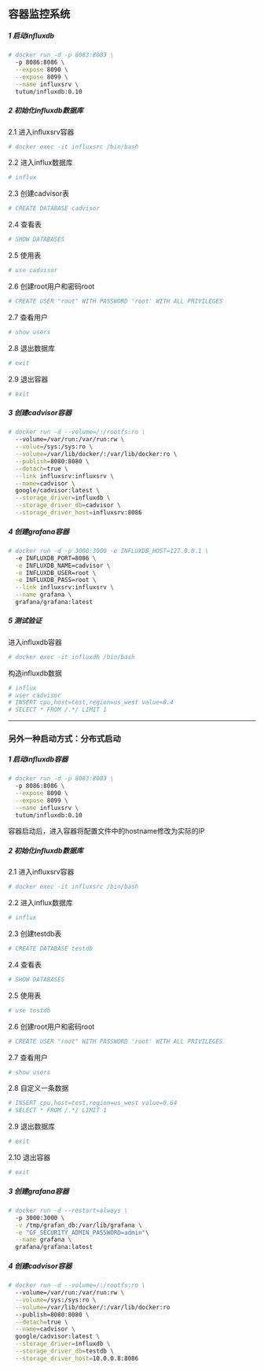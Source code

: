 ## 容器监控系统

##### 1 启动influxdb

```bash
# docker run -d -p 8083:8083 \
  -p 8086:8086 \
  --expose 8090 \
  --expose 8099 \
  --name influxsrv \
  tutum/influxdb:0.10
```

##### 2 初始化influxdb数据库

2.1 进入influxsrv容器

```bash
# docker exec -it influxsrc /bin/bash

```

2.2 进入influx数据库

```bash
# influx
```

2.3 创建cadvisor表

```bash
# CREATE DATABASE cadvisor
```

2.4 查看表

```bash
# SHOW DATABASES
```

2.5 使用表

```bash
# use cadvisor
```

2.6 创建root用户和密码root

```bash
# CREATE USER "root" WITH PASSWORD 'root' WITH ALL PRIVILEGES
```

2.7 查看用户

```bash
# show users
```

2.8 退出数据库

```bash
# exit
```

2.9 退出容器

```bash
# exit
```

##### 3 创建cadvisor容器

```bash
# docker run -d --volume=/:/rootfs:ro \
  --volume=/var/run:/var/run:rw \
  --volue=/sys:/sys:ro \
  --volume=/var/lib/docker/:/var/lib/docker:ro \
  --publish=8080:8080 \
  --detach=true \
  --link influxsrv:influxsrv \
  --name=cadvisor \
  google/cadvisor:latest \
  --storage_driver=influxdb \
  --storage_driver_db=cadvisor \
  --storage_driver_host=influxsrv:8086
```

##### 4 创建grafana容器

```bash
# docker run -d -p 3000:3000 -e INFLUXDB_HOST=127.0.0.1 \
  -e INFLUXDB_PORT=8086 \
  -e INFLUXDB_NAME=cadvisor \
  -e INFLUXDB_USER=root \
  -e INFLUXDB_PASS=root \
  --link influxsrv:influxsrv \
  --name grafana \
  grafana/grafana:latest 
```

##### 5 测试验证

进入influxdb容器

```bash
# docker exec -it influxdb /bin/bash
```

构造influxdb数据

```bash
# influx
# user cadvisor
# INSERT cpu,host=test,region=us_west value=0.4
# SELECT * FROM /.*/ LIMIT 1
```


---

### 另外一种启动方式：分布式启动

##### 1 启动influxdb容器

```bash
# docker run -d -p 8083:8083 \
  -p 8086:8086 \
  --expose 8090 \
  --expose 8099 \
  --name influxsrv \
  tutum/influxdb:0.10
```
容器启动后，进入容器将配置文件中的hostname修改为实际的IP


##### 2 初始化influxdb数据库

2.1 进入influxsrv容器

```bash
# docker exec -it influxsrc /bin/bash

```

2.2 进入influx数据库

```bash
# influx
```

2.3 创建testdb表

```bash
# CREATE DATABASE testdb
```

2.4 查看表

```bash
# SHOW DATABASES
```

2.5 使用表

```bash
# use testdb
```

2.6 创建root用户和密码root

```bash
# CREATE USER "root" WITH PASSWORD 'root' WITH ALL PRIVILEGES
```

2.7 查看用户

```bash
# show users
```
2.8 自定义一条数据

```bash
# INSERT cpu,host=test,region=us_west value=0.64
# SELECT * FROM /.*/ LIMIT 1
```

2.9 退出数据库

```bash
# exit
```

2.10 退出容器

```bash
# exit
```

##### 3 创建grafana容器

```bash
# docker run -d --restart=always \
  -p 3000:3000 \
  -v /tmp/grafan_db:/var/lib/grafana \
  -e "GF_SECURITY_ADMIN_PASSWORD=admin"\
  --name grafana \
  grafana/grafana:latest 
```

##### 4 创建cadvisor容器

```bash
# docker run -d --volume=/:/rootfs:ro \
  --volume=/var/run:/var/run:rw \
  --volume=/sys:/sys:ro \
  --volume=/var/lib/docker/:/var/lib/docker:ro
  --publish=8080:8080 \
  --detach=true \
  --name=cadvisor \
  google/cadvisor:latest \
  --storage_driver=influxdb \
  --storage_driver_db=testdb \
  --storage_driver_host=10.0.0.8:8086
```
